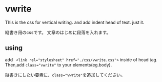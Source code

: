 # vwrite

This is the css for vertical writing.
and add indent head of text.
just it.

縦書き用のcssです。
文章のはじめに段落を入れます。

## using
add ``` <link rel="stylesheet" href="./css/vwrite.css">``` inside of head tag.
Then,add ```class="vwrite"``` to your elements(eg.body).

縦書きにしたい要素に、```class="vwrite"```を追加してください。
